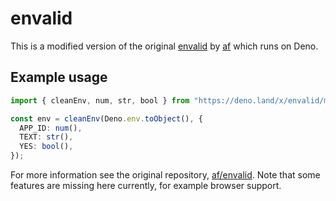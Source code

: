 # envalid

This is a modified version of the original [envalid](https://github.com/af/envalid) by [af](https://github.com/af) which runs on Deno.

## Example usage

```ts
import { cleanEnv, num, str, bool } from "https://deno.land/x/envalid/mod.ts";

const env = cleanEnv(Deno.env.toObject(), {
  APP_ID: num(),
  TEXT: str(),
  YES: bool(),
});
```

For more information see the original repository, [af/envalid](https://github.com/af/envalid). Note that some features are missing here currently, for example browser support.
